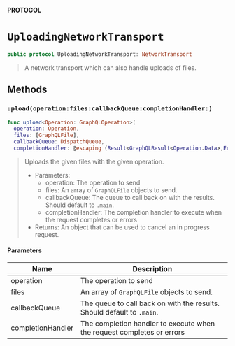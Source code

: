 **PROTOCOL**

# `UploadingNetworkTransport`

```swift
public protocol UploadingNetworkTransport: NetworkTransport
```

> A network transport which can also handle uploads of files.

## Methods
### `upload(operation:files:callbackQueue:completionHandler:)`

```swift
func upload<Operation: GraphQLOperation>(
  operation: Operation,
  files: [GraphQLFile],
  callbackQueue: DispatchQueue,
  completionHandler: @escaping (Result<GraphQLResult<Operation.Data>,Error>) -> Void) -> Cancellable
```

> Uploads the given files with the given operation.
>
> - Parameters:
>   - operation: The operation to send
>   - files: An array of `GraphQLFile` objects to send.
>   - callbackQueue: The queue to call back on with the results. Should default to `.main`.
>   - completionHandler: The completion handler to execute when the request completes or errors
> - Returns: An object that can be used to cancel an in progress request.

#### Parameters

| Name | Description |
| ---- | ----------- |
| operation | The operation to send |
| files | An array of `GraphQLFile` objects to send. |
| callbackQueue | The queue to call back on with the results. Should default to `.main`. |
| completionHandler | The completion handler to execute when the request completes or errors |